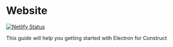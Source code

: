 # Website

[![Netlify Status](https://api.netlify.com/api/v1/badges/55de1665-47fa-4c9e-b81f-66c25b6e55e1/deploy-status)](https://app.netlify.com/sites/electronforconstruct/deploys)

This guide will help you getting started with Electron for Construct
